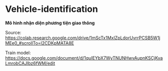 # Vehicle-identification
**Mô hình nhận diện phương tiện giao thông**

Source: https://colab.research.google.com/drive/1mScTx1MxIZpLdorUvrrPCSB5W1jMEe0_#scrollTo=l2CDKpMATA8E

Train model: https://docs.google.com/document/d/1quIEYbX7WyTNUNHwvAupnKSCjKvaLmrobCAJlbz6fWM/edit
